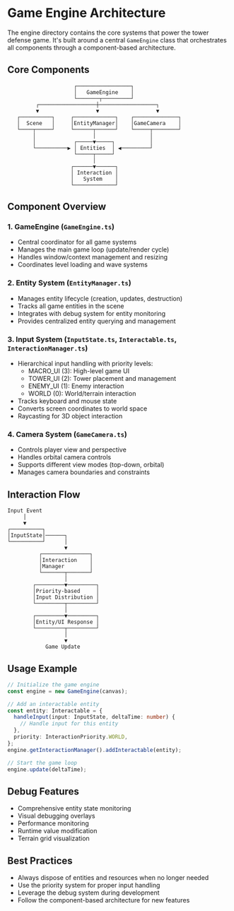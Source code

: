 # Game Engine Architecture

The engine directory contains the core systems that power the tower defense game. It's built around a central `GameEngine` class that orchestrates all components through a component-based architecture.

## Core Components

```ascii
                     ┌─────────────────┐
                     │   GameEngine    │
                     └───────┬─────────┘
         ┌──────────────────┼──────────────────┐
         ▼                  ▼                  ▼
   ┌──────────┐     ┌─────────────┐    ┌──────────────┐
   │  Scene   │     │EntityManager│    │GameCamera    │
   └────┬─────┘     └──────┬──────┘    └─────┬────────┘
        │                  │                 │
        │            ┌─────▼─────┐           │
        └──────────▶ │ Entities  │ ◀─────────┘
                     └─────┬─────┘
                           │
                    ┌──────▼──────┐
                    │ Interaction │
                    │   System    │
                    └─────────────┘
```

## Component Overview

### 1. GameEngine (`GameEngine.ts`)

- Central coordinator for all game systems
- Manages the main game loop (update/render cycle)
- Handles window/context management and resizing
- Coordinates level loading and wave systems

### 2. Entity System (`EntityManager.ts`)

- Manages entity lifecycle (creation, updates, destruction)
- Tracks all game entities in the scene
- Integrates with debug system for entity monitoring
- Provides centralized entity querying and management

### 3. Input System (`InputState.ts`, `Interactable.ts`, `InteractionManager.ts`)

- Hierarchical input handling with priority levels:
  - MACRO_UI (3): High-level game UI
  - TOWER_UI (2): Tower placement and management
  - ENEMY_UI (1): Enemy interaction
  - WORLD (0): World/terrain interaction
- Tracks keyboard and mouse state
- Converts screen coordinates to world space
- Raycasting for 3D object interaction

### 4. Camera System (`GameCamera.ts`)

- Controls player view and perspective
- Handles orbital camera controls
- Supports different view modes (top-down, orbital)
- Manages camera boundaries and constraints

## Interaction Flow

```ascii
Input Event
     │
     ▼
┌──────────┐
│InputState│──────┐
└──────────┘      │
                  ▼
          ┌───────────────┐
          │Interaction    │
          │Manager        │
          └───────┬───────┘
                  │
        ┌─────────▼─────────┐
        │Priority-based     │
        │Input Distribution │
        └─────────┬─────────┘
                  │
        ┌─────────▼─────────┐
        │Entity/UI Response │
        └─────────┬─────────┘
                  │
                  ▼
            Game Update
```

## Usage Example

```typescript
// Initialize the game engine
const engine = new GameEngine(canvas);

// Add an interactable entity
const entity: Interactable = {
  handleInput(input: InputState, deltaTime: number) {
    // Handle input for this entity
  },
  priority: InteractionPriority.WORLD,
};
engine.getInteractionManager().addInteractable(entity);

// Start the game loop
engine.update(deltaTime);
```

## Debug Features

- Comprehensive entity state monitoring
- Visual debugging overlays
- Performance monitoring
- Runtime value modification
- Terrain grid visualization

## Best Practices

- Always dispose of entities and resources when no longer needed
- Use the priority system for proper input handling
- Leverage the debug system during development
- Follow the component-based architecture for new features
